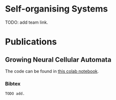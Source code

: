 # Self-organising Systems

TODO: add team link.

# Publications
## Growing Neural Cellular Automata
The code can be found in [this colab notebook](notebooks/growing_ca.ipynb).

### Bibtex

```
TODO add.
```
